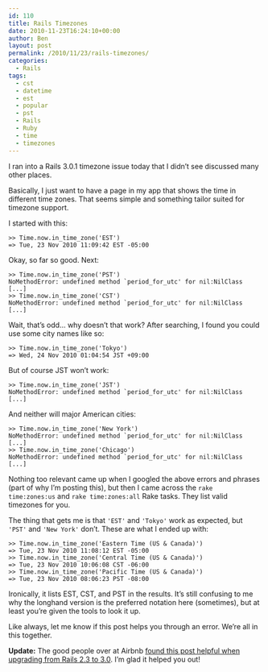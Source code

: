 ```yaml
---
id: 110
title: Rails Timezones
date: 2010-11-23T16:24:10+00:00
author: Ben
layout: post
permalink: /2010/11/23/rails-timezones/
categories:
  - Rails
tags:
  - cst
  - datetime
  - est
  - popular
  - pst
  - Rails
  - Ruby
  - time
  - timezones
---
```

I ran into a Rails 3.0.1 timezone issue today that I didn&#8217;t see discussed many other places.

Basically, I just want to have a page in my app that shows the time in different time zones. That seems simple and something tailor suited for timezone support.

I started with this:

```irb
>> Time.now.in_time_zone('EST')
=> Tue, 23 Nov 2010 11:09:42 EST -05:00
```

Okay, so far so good. Next:

```irb
>> Time.now.in_time_zone('PST')
NoMethodError: undefined method `period_for_utc' for nil:NilClass
[...]
>> Time.now.in_time_zone('CST')
NoMethodError: undefined method `period_for_utc' for nil:NilClass
[...]
```

Wait, that&#8217;s odd... why doesn&#8217;t that work? After searching, I found you could use some city names like so:

```irb
>> Time.now.in_time_zone('Tokyo')
=> Wed, 24 Nov 2010 01:04:54 JST +09:00
```

But of course JST won&#8217;t work:

```irb
>> Time.now.in_time_zone('JST')
NoMethodError: undefined method `period_for_utc' for nil:NilClass
[...]
```

And neither will major American cities:

```irb
>> Time.now.in_time_zone('New York')
NoMethodError: undefined method `period_for_utc' for nil:NilClass
[...]
>> Time.now.in_time_zone('Chicago')
NoMethodError: undefined method `period_for_utc' for nil:NilClass
[...]
```

Nothing too relevant came up when I googled the above errors and phrases (part of why I&#8217;m posting this), but then I came across the `rake time:zones:us` and `rake time:zones:all` Rake tasks. They list valid timezones for you.

The thing that gets me is that `'EST'` and `'Tokyo'` work as expected, but `'PST'` and `'New York'` don&#8217;t. These are what I ended up with:

```irb
>> Time.now.in_time_zone('Eastern Time (US & Canada)')
=> Tue, 23 Nov 2010 11:08:12 EST -05:00
>> Time.now.in_time_zone('Central Time (US & Canada)')
=> Tue, 23 Nov 2010 10:06:08 CST -06:00
>> Time.now.in_time_zone('Pacific Time (US & Canada)')
=> Tue, 23 Nov 2010 08:06:23 PST -08:00
```

Ironically, it lists EST, CST, and PST in the results. It&#8217;s still confusing to me why the longhand version is the preferred notation here (sometimes), but at least you&#8217;re given the tools to look it up.

Like always, let me know if this post helps you through an error. We&#8217;re all in this together.

**Update:** The good people over at Airbnb <a href="http://nerds.airbnb.com/upgrading-airbnb-from-rails-23-to-rails-30" target="_blank">found this post helpful when upgrading from Rails 2.3 to 3.0</a>. I&#8217;m glad it helped you out!
